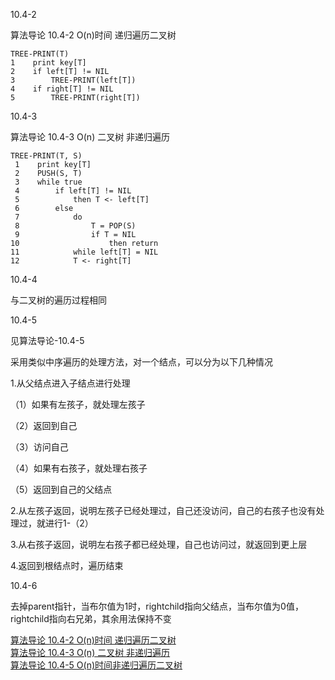10.4-2

算法导论 10.4-2 O(n)时间 递归遍历二叉树

```
TREE-PRINT(T)
1    print key[T]
2    if left[T] != NIL
3        TREE-PRINT(left[T])
4    if right[T] != NIL
5        TREE-PRINT(right[T])
```

10.4-3

算法导论 10.4-3 O(n) 二叉树 非递归遍历

```
TREE-PRINT(T, S)
 1    print key[T]
 2    PUSH(S, T)
 3    while true
 4        if left[T] != NIL
 5            then T <- left[T]
 6        else
 7            do
 8                T = POP(S)
 9                if T = NIL
10                    then return
11            while left[T] = NIL
12            T <- right[T]
```

10.4-4

与二叉树的遍历过程相同



10.4-5

见算法导论-10.4-5

采用类似中序遍历的处理方法，对一个结点，可以分为以下几种情况

1.从父结点进入子结点进行处理

（1）如果有左孩子，就处理左孩子

（2）返回到自己

（3）访问自己

（4）如果有右孩子，就处理右孩子

（5）返回到自己的父结点

2.从左孩子返回，说明左孩子已经处理过，自己还没访问，自己的右孩子也没有处理过，就进行1-（2）

3.从右孩子返回，说明左右孩子都已经处理，自己也访问过，就返回到更上层

4.返回到根结点时，遍历结束



10.4-6

去掉parent指针，当布尔值为1时，rightchild指向父结点，当布尔值为0值，rightchild指向右兄弟，其余用法保持不变

[算法导论 10.4-2 O(n)时间 递归遍历二叉树](http://blog.csdn.net/mishifangxiangdefeng/article/details/39010925)  
[ 算法导论 10.4-3 O(n) 二叉树 非递归遍历](http://blog.csdn.net/mishifangxiangdefeng/article/details/39012249)  
[算法导论 10.4-5 O(n)时间非递归遍历二叉树](http://blog.csdn.net/mishifangxiangdefeng/article/details/7708490)